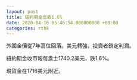 ```yaml
---
layout: post
title: 紐約期金低收1.6%
date: 2020-04-16 05:46:54.000000000 +08:00
categories: rthk
---
```


外圍金價從7年高位回落。美元轉強，投資者鎖定利潤。

紐約期金收市報每盎士1740.2美元，跌1.6%。

現貨金在1716美元附近。
